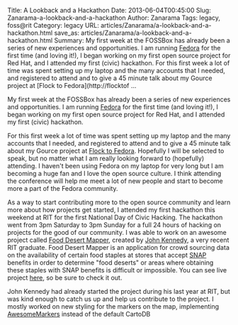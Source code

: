 Title: A Lookback and a Hackathon
Date: 2013-06-04T00:45:00
Slug: Zanarama-a-lookback-and-a-hackathon
Author: Zanarama
Tags: legacy, foss@rit
Category: legacy
URL: articles/Zanarama/a-lookback-and-a-hackathon.html
save_as: articles/Zanarama/a-lookback-and-a-hackathon.html
Summary: My first week at the FOSSBox has already been a series of new experiences and opportunities. I am running [Fedora](http://fedoraproject.org/) for the first time (and loving it!), I began working on my first open source project for Red Hat, and I attended my first (civic) hackathon.  For this first week a lot of time was spent setting up my laptop and the many accounts that I needed, and registered to attend and to give a 45 minute talk about my Gource project at [Flock to Fedora](http://flocktof ... 

My first week at the FOSSBox has already been a series of new experiences and
opportunities. I am running [Fedora](http://fedoraproject.org/) for the first
time (and loving it!), I began working on my first open source project for Red
Hat, and I attended my first (civic) hackathon.

For this first week a lot of time was spent setting up my laptop and the many
accounts that I needed, and registered to attend and to give a 45 minute talk
about my Gource project at [Flock to Fedora](http://flocktofedora.org/).
Hopefully I will be selected to speak, but no matter what I am really looking
forward to (hopefully) attending. I haven't been using Fedora on my laptop for
very long but I am becoming a huge fan and I love the open source culture. I
think attending the conference will help me meet a lot of new people and start
to become more a part of the Fedora community.

As a way to start contributing more to the open source community and learn
more about how projects get started, I attended my first hackathon this
weekend at RIT for the first National Day of Civic Hacking. The hackathon went
from 3pm Saturday to 3pm Sunday for a full 24 hours of hacking on projects for
the good of our community. I was able to work on an awesome project called
[Food Desert Mapper](https://github.com/JHKennedy4/FoodDesertMapper), created
by [John Kennedy](https://github.com/JHKennedy4), a very recent RIT graduate.
Food Desert Mapper is an application for crowd sourcing data on the
availability of certain food staples at stores that accept
[SNAP](http://www.fns.usda.gov/snap) benefits in order to determine "food
deserts" or areas where obtaining these staples with SNAP benefits is
difficult or impossible. You can see live project
[here](http://www.foodmapper.us/), so be sure to check it out.

John Kennedy had already started the project during his last year at RIT, but
was kind enough to catch us up and help us contribute to the project. I mostly
worked on new styling for the markers on the map, implementing
[AwesomeMarkers](https://github.com/lvoogdt/Leaflet.awesome-markers) instead
of the default CartoDB

